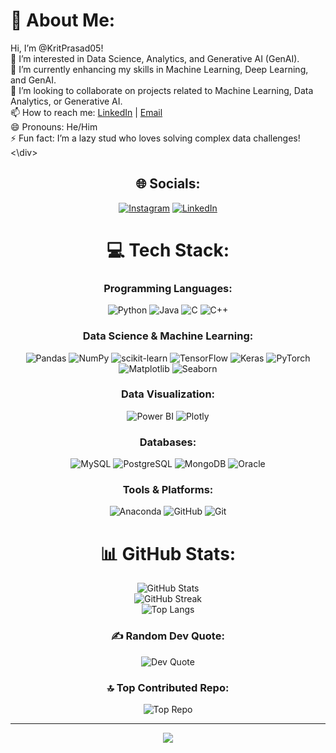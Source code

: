 <div align="left">

# 💫 About Me:
Hi, I’m @KritPrasad05!  
👀 I’m interested in Data Science, Analytics, and Generative AI (GenAI).  
🌱 I’m currently enhancing my skills in Machine Learning, Deep Learning, and GenAI.  
💞️ I’m looking to collaborate on projects related to Machine Learning, Data Analytics, or Generative AI.  
📫 How to reach me: [LinkedIn](https://www.linkedin.com/in/krit-prasad-13827b1b1/) | [Email](mailto:kritrp05@gmail.com)  
😄 Pronouns: He/Him  
⚡ Fun fact: I’m a lazy stud who loves solving complex data challenges!  
<\div>
<div align="center">
  
## 🌐 Socials:
[![Instagram](https://img.shields.io/badge/Instagram-%23E4405F.svg?logo=Instagram&logoColor=white)](https://instagram.com/krit_rk_p05) 
[![LinkedIn](https://img.shields.io/badge/LinkedIn-%230077B5.svg?logo=linkedin&logoColor=white)](https://www.linkedin.com/in/krit-prasad-13827b1b1/)  

# 💻 Tech Stack:
### **Programming Languages:**
![Python](https://img.shields.io/badge/python-3670A0?style=for-the-badge&logo=python&logoColor=ffdd54) 
![Java](https://img.shields.io/badge/java-%23ED8B00.svg?style=for-the-badge&logo=openjdk&logoColor=white) 
![C](https://img.shields.io/badge/c-%2300599C.svg?style=for-the-badge&logo=c&logoColor=white) 
![C++](https://img.shields.io/badge/c++-%2300599C.svg?style=for-the-badge&logo=c%2B%2B&logoColor=white) 

### **Data Science & Machine Learning:**
![Pandas](https://img.shields.io/badge/pandas-%23150458.svg?style=for-the-badge&logo=pandas&logoColor=white)
![NumPy](https://img.shields.io/badge/numpy-%23013243.svg?style=for-the-badge&logo=numpy&logoColor=white)
![scikit-learn](https://img.shields.io/badge/scikit--learn-%23F7931E.svg?style=for-the-badge&logo=scikit-learn&logoColor=white) 
![TensorFlow](https://img.shields.io/badge/TensorFlow-%23FF6F00.svg?style=for-the-badge&logo=TensorFlow&logoColor=white)
![Keras](https://img.shields.io/badge/Keras-%23D00000.svg?style=for-the-badge&logo=Keras&logoColor=white) 
![PyTorch](https://img.shields.io/badge/PyTorch-%23EE4C2C.svg?style=for-the-badge&logo=PyTorch&logoColor=white) 
![Matplotlib](https://img.shields.io/badge/Matplotlib-%23ffffff.svg?style=for-the-badge&logo=Matplotlib&logoColor=black)
![Seaborn](https://img.shields.io/badge/Seaborn-%230080b0.svg?style=for-the-badge&logo=seaborn&logoColor=white)

### **Data Visualization:**
![Power BI](https://img.shields.io/badge/Power%20BI-F2C811.svg?style=for-the-badge&logo=Power%20BI&logoColor=white) 
![Plotly](https://img.shields.io/badge/Plotly-%233F4F75.svg?style=for-the-badge&logo=plotly&logoColor=white)

### **Databases:**
![MySQL](https://img.shields.io/badge/mysql-4479A1.svg?style=for-the-badge&logo=mysql&logoColor=white)
![PostgreSQL](https://img.shields.io/badge/PostgreSQL-%23316192.svg?style=for-the-badge&logo=postgresql&logoColor=white) 
![MongoDB](https://img.shields.io/badge/MongoDB-%234ea94b.svg?style=for-the-badge&logo=mongodb&logoColor=white)
![Oracle](https://img.shields.io/badge/Oracle-F80000?style=for-the-badge&logo=oracle&logoColor=white)

### **Tools & Platforms:**
![Anaconda](https://img.shields.io/badge/Anaconda-%2344A833.svg?style=for-the-badge&logo=anaconda&logoColor=white) 
![GitHub](https://img.shields.io/badge/GitHub-%23121011.svg?style=for-the-badge&logo=github&logoColor=white)
![Git](https://img.shields.io/badge/git-%23F05033.svg?style=for-the-badge&logo=git&logoColor=white)

# 📊 GitHub Stats:
![GitHub Stats](https://github-readme-stats.vercel.app/api?username=KritPrasad05&theme=aura&hide_border=false&include_all_commits=true&count_private=true)  
![GitHub Streak](https://github-readme-streak-stats.herokuapp.com/?user=KritPrasad05&theme=aura&hide_border=false)  
![Top Langs](https://github-readme-stats.vercel.app/api/top-langs/?username=KritPrasad05&theme=aura&hide_border=false&include_all_commits=true&count_private=true&layout=compact)

### ✍️ Random Dev Quote:
![Dev Quote](https://quotes-github-readme.vercel.app/api?type=vertical&theme=tokyonight)

### 🔝 Top Contributed Repo:
![Top Repo](https://github-contributor-stats.vercel.app/api?username=KritPrasad05&limit=5&theme=prussian&combine_all_yearly_contributions=true)

---

[![](https://visitcount.itsvg.in/api?id=KritPrasad05&icon=0&color=4)](https://visitcount.itsvg.in)

<!-- Proudly created with GPRM ( https://gprm.itsvg.in ) -->

</div>
